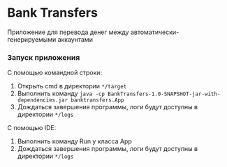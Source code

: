 # Bank Transfers

Приложение для перевода денег между автоматически-генерируемыми аккаунтами

### Запуск приложения
С помощью командной строки:
1. Открыть cmd в директории ```*/target```
2. Выполнить команду ```java -cp BankTransfers-1.0-SNAPSHOT-jar-with-dependencies.jar banktransfers.App```
3. Дождаться завершения программы, логи будут доступны в директории ```*/logs```

С помощью IDE:
1. Выполнить команду Run у класса App
2. Дождаться завершения программы, логи будут доступны в директории ```*/logs```
